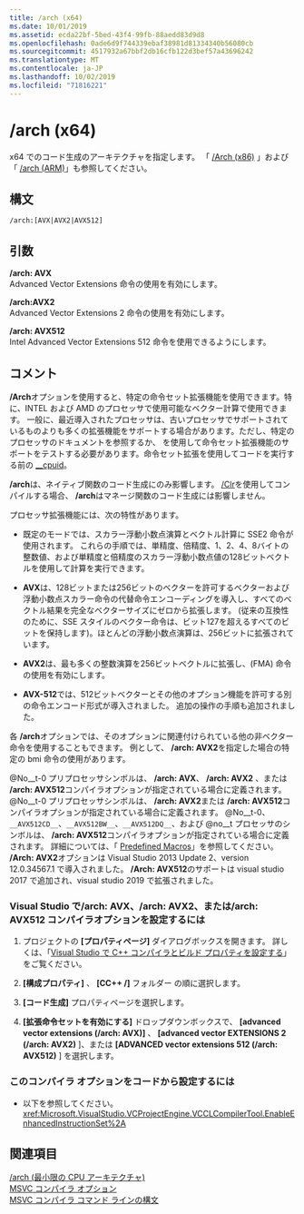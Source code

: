 ```yaml
---
title: /arch (x64)
ms.date: 10/01/2019
ms.assetid: ecda22bf-5bed-43f4-99fb-88aedd83d9d8
ms.openlocfilehash: 0ade6d9f744339ebaf38981d81334340b56080cb
ms.sourcegitcommit: 4517932a67bbf2db16cfb122d3bef57a43696242
ms.translationtype: MT
ms.contentlocale: ja-JP
ms.lasthandoff: 10/02/2019
ms.locfileid: "71816221"
---
```

# <a name="arch-x64"></a>/arch (x64)

x64 でのコード生成のアーキテクチャを指定します。 「 [/Arch (x86)](arch-x86.md) 」および「 [/arch (ARM)](arch-arm.md)」も参照してください。

## <a name="syntax"></a>構文

```
/arch:[AVX|AVX2|AVX512]
```

## <a name="arguments"></a>引数

**/arch: AVX**<br/>
Advanced Vector Extensions 命令の使用を有効にします。

**/arch:AVX2**<br/>
Advanced Vector Extensions 2 命令の使用を有効にします。

**/arch: AVX512**<br/>
Intel Advanced Vector Extensions 512 命令を使用できるようにします。

## <a name="remarks"></a>コメント

**/Arch**オプションを使用すると、特定の命令セット拡張機能を使用できます。特に、INTEL および AMD のプロセッサで使用可能なベクター計算で使用できます。 一般に、最近導入されたプロセッサは、古いプロセッサでサポートされているものよりも多くの拡張機能をサポートする場合があります。ただし、特定のプロセッサのドキュメントを参照するか、 を使用して命令セット拡張機能のサポートをテストする必要があります。命令セット拡張を使用してコードを実行する前の [__cpuid](../../intrinsics/cpuid-cpuidex.md)。

**/arch**は、ネイティブ関数のコード生成にのみ影響します。 [/Clr](clr-common-language-runtime-compilation.md)を使用してコンパイルする場合、 **/arch**はマネージ関数のコード生成には影響しません。

プロセッサ拡張機能には、次の特性があります。

- 既定のモードでは、スカラー浮動小数点演算とベクトル計算に SSE2 命令が使用されます。 これらの手順では、単精度、倍精度、1、2、4、8バイトの整数値、および単精度と倍精度のスカラー浮動小数点値の128ビットベクトルを使用して計算を実行できます。

- **AVX**は、128ビットまたは256ビットのベクターを許可するベクターおよび浮動小数点スカラー命令の代替命令エンコーディングを導入し、すべてのベクトル結果を完全なベクターサイズにゼロから拡張します。 (従来の互換性のために、SSE スタイルのベクター命令は、ビット127を超えるすべてのビットを保持します)。ほとんどの浮動小数点演算は、256ビットに拡張されています。

- **AVX2**は、最も多くの整数演算を256ビットベクトルに拡張し、(FMA) 命令の使用を有効にします。

- **AVX-512**では、512ビットベクターとその他のオプション機能を許可する別の命令エンコード形式が導入されました。 追加の操作の手順も追加されました。

各 **/arch**オプションでは、そのオプションに関連付けられている他の非ベクター命令を使用することもできます。 例として、 **/arch: AVX2**を指定した場合の特定の bmi 命令の使用があります。

@No__t-0 プリプロセッサシンボルは、 **/arch: AVX**、 **/arch: AVX2** 、または **/arch: AVX512**コンパイラオプションが指定されている場合に定義されます。 @No__t-0 プリプロセッサシンボルは、 **/arch: AVX2**または **/arch: AVX512**コンパイラオプションが指定されている場合に定義されます。 @No__t-0、`__AVX512CD__`、`__AVX512BW__`、`__AVX512DQ__`、および @no__t プロセッサのシンボルは、 **/arch: AVX512**コンパイラオプションが指定されている場合に定義されます。 詳細については、「 [Predefined Macros](../../preprocessor/predefined-macros.md)」を参照してください。 **/Arch: AVX2**オプションは Visual Studio 2013 Update 2、version 12.0.34567.1 で導入されました。 **/Arch: AVX512**のサポートは visual studio 2017 で追加され、visual studio 2019 で拡張されました。

### <a name="to-set-the-archavx-archavx2-or-archavx512-compiler-option-in-visual-studio"></a>Visual Studio で/arch: AVX、/arch: AVX2、または/arch: AVX512 コンパイラオプションを設定するには

1. プロジェクトの **[プロパティページ]** ダイアログボックスを開きます。 詳しくは、「[Visual Studio で C++ コンパイラとビルド プロパティを設定する](../working-with-project-properties.md)」をご覧ください。

1. **[構成プロパティ]** 、 **[CC++ /]** フォルダー の順に選択します。

1. **[コード生成]** プロパティページを選択します。

1. **[拡張命令セットを有効にする]** ドロップダウンボックスで、 **[advanced vector extensions (/arch: AVX)]** 、 **[advanced vector EXTENSIONS 2 (/arch: AVX2)** ]、または **[ADVANCED vector extensions 512 (/arch: AVX512)** ] を選択します。

### <a name="to-set-this-compiler-option-programmatically"></a>このコンパイラ オプションをコードから設定するには

- 以下を参照してください。<xref:Microsoft.VisualStudio.VCProjectEngine.VCCLCompilerTool.EnableEnhancedInstructionSet%2A>

## <a name="see-also"></a>関連項目

[/arch (最小限の CPU アーキテクチャ)](arch-minimum-cpu-architecture.md)<br/>
[MSVC コンパイラ オプション](compiler-options.md)<br/>
[MSVC コンパイラ コマンド ラインの構文](compiler-command-line-syntax.md)

